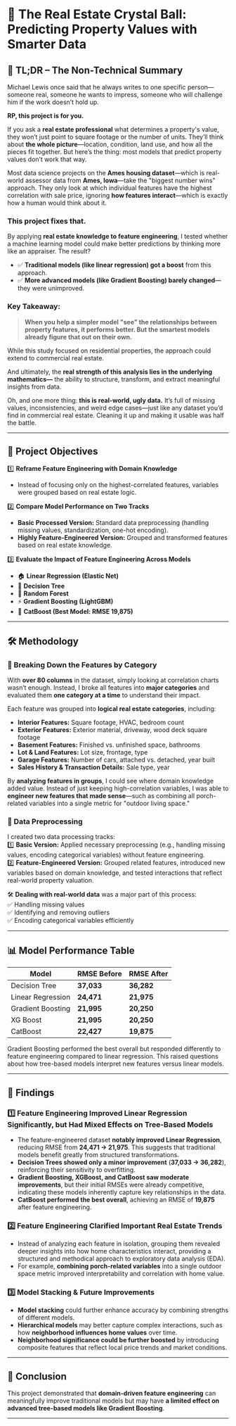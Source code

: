 # 🏡 The Real Estate Crystal Ball: Predicting Property Values with Smarter Data  

## 📌 TL;DR – The Non-Technical Summary  
Michael Lewis once said that he always writes to one specific person—someone real, someone he wants to impress, someone who will challenge him if the work doesn’t hold up.  

**RP, this project is for you.**  

If you ask a **real estate professional** what determines a property's value, they won’t just point to square footage or the number of units. They’ll think about **the whole picture**—location, condition, land use, and how all the pieces fit together. But here’s the thing: most models that predict property values don’t work that way.  

Most data science projects on the **Ames housing dataset**—which is real-world assessor data from **Ames, Iowa**—take the "biggest number wins" approach. They only look at which individual features have the highest correlation with sale price, ignoring **how features interact**—which is exactly how a human would think about it.  

### **This project fixes that.**  

By applying **real estate knowledge to feature engineering**, I tested whether a machine learning model could make better predictions by thinking more like an appraiser. The result?  
- ✅ **Traditional models (like linear regression) got a boost** from this approach.  
- ✅ **More advanced models (like Gradient Boosting) barely changed**—they were unimproved.  

### **Key Takeaway:**  
> **When you help a simpler model "see" the relationships between property features, it performs better. But the smartest models already figure that out on their own.**  

While this study focused on residential properties, the approach could extend to commercial real estate.  

And ultimately, the **real strength of this analysis lies in the underlying mathematics—** the ability to structure, transform, and extract meaningful insights from data.

Oh, and one more thing: **this is real-world, ugly data.** It’s full of missing values, inconsistencies, and weird edge cases—just like any dataset you’d find in commercial real estate. Cleaning it up and making it usable was half the battle.  

---

## 🎯 Project Objectives  
1️⃣ **Reframe Feature Engineering with Domain Knowledge**  
   - Instead of focusing only on the highest-correlated features, variables were grouped based on real estate logic.  

2️⃣ **Compare Model Performance on Two Tracks**  
   - **Basic Processed Version:** Standard data preprocessing (handling missing values, standardization, one-hot encoding).  
   - **Highly Feature-Engineered Version:** Grouped and transformed features based on real estate knowledge.  

3️⃣ **Evaluate the Impact of Feature Engineering Across Models**  
   - 🏠 **Linear Regression (Elastic Net)**  
   - 🌲 **Decision Tree**  
   - 🌳 **Random Forest**  
   - ⚡ **Gradient Boosting (LightGBM)**  
   - 🚀 **CatBoost (Best Model: RMSE 19,875)**  

---

## 🛠 Methodology  

### **🔹 Breaking Down the Features by Category**  
With **over 80 columns** in the dataset, simply looking at correlation charts wasn’t enough. Instead, I broke all features into **major categories** and evaluated them **one category at a time** to understand their impact.  

Each feature was grouped into **logical real estate categories**, including:  
- **Interior Features:** Square footage, HVAC, bedroom count
- **Exterior Features:** Exterior material, driveway, wood deck square footage  
- **Basement Features:** Finished vs. unfinished space, bathrooms  
- **Lot & Land Features:** Lot size, frontage, type
- **Garage Features:** Number of cars, attached vs. detached, year built
- **Sales History & Transaction Details:** Sale type, year

By **analyzing features in groups**, I could see where domain knowledge added value. Instead of just keeping high-correlation variables, I was able to **engineer new features that made sense**—such as combining all porch-related variables into a single metric for "outdoor living space."  

### **🔹 Data Preprocessing**  
I created two data processing tracks:  
1️⃣ **Basic Version:** Applied necessary preprocessing (e.g., handling missing values, encoding categorical variables) without feature engineering.  
2️⃣ **Feature-Engineered Version:** Grouped related features, introduced new variables based on domain knowledge, and tested interactions that reflect real-world property valuation.  

🛠 **Dealing with real-world data** was a major part of this process:  
✅ Handling missing values  
✅ Identifying and removing outliers  
✅ Encoding categorical variables efficiently  

---

## 📊 Model Performance Table  

| Model         | RMSE Before | RMSE After  |
|--------------|------------|------------|
| Decision Tree | **37,033** | **36,282** |
| Linear Regression   | **24,471** | **21,975** |
| Gradient Boosting | **21,995** | **20,250** |
| XG Boost | **21,995** | **20,250** |
| CatBoost     | **22,427** | **19,875** |

Gradient Boosting performed the best overall but responded differently to feature engineering compared to linear regression. This raised questions about how tree-based models interpret new features versus linear models.  

---
## 🔎 Findings  

### **1️⃣ Feature Engineering Improved Linear Regression Significantly, but Had Mixed Effects on Tree-Based Models**  
- The feature-engineered dataset **notably improved Linear Regression**, reducing RMSE from **24,471 → 21,975**. This suggests that traditional models benefit greatly from structured transformations.  
- **Decision Trees showed only a minor improvement** (**37,033 → 36,282**), reinforcing their sensitivity to overfitting.  
- **Gradient Boosting, XGBoost, and CatBoost saw moderate improvements**, but their initial RMSEs were already competitive, indicating these models inherently capture key relationships in the data.  
- **CatBoost performed the best overall**, achieving an RMSE of **19,875** after feature engineering.  

### **2️⃣ Feature Engineering Clarified Important Real Estate Trends**  
- Instead of analyzing each feature in isolation, grouping them revealed deeper insights into how home characteristics interact, providing a structured and methodical approach to exploratory data analysis (EDA).
- For example, **combining porch-related variables** into a single outdoor space metric improved interpretability and correlation with home value.  

### **3️⃣ Model Stacking & Future Improvements**  
- **Model stacking** could further enhance accuracy by combining strengths of different models.  
- **Hierarchical models** may better capture complex interactions, such as how **neighborhood influences home values** over time.  
- **Neighborhood significance could be further boosted** by introducing composite features that reflect local price trends and market conditions.  


---

## 🏁 Conclusion  
This project demonstrated that **domain-driven feature engineering** can meaningfully improve traditional models but may have **a limited effect on advanced tree-based models like Gradient Boosting**.  

---

